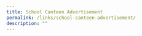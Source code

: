```yaml
---
title: School Canteen Advertisement
permalink: /links/school-canteen-advertisement/
description: ""
---
```

